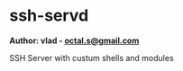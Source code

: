 ssh-servd
=========

 **Author: vlad - octal.s@gmail.com**

SSH Server with custum shells and modules
